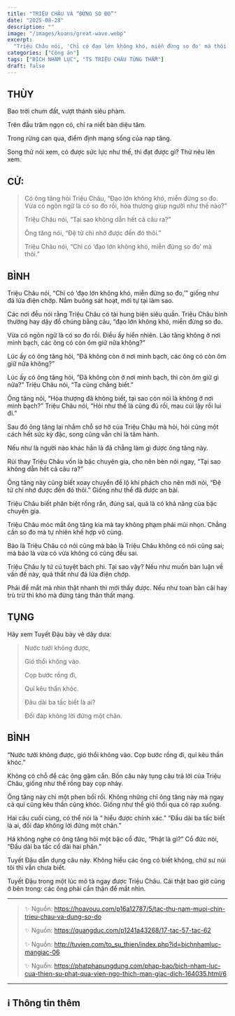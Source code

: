 ```yaml
---
title: "TRIỆU CHÂU VÀ “ĐỪNG SO ĐO”"
date: "2025-08-28"
description: ""
image: "/images/koans/great-wave.webp"
excerpt: 
  "Triệu Châu nói, 'Chỉ có đạo lớn không khó, miễn đừng so đo' mà thôi."
categories: ["Công án"]
tags: ["BÍCH NHAM LỤC", "TS TRIỆU CHÂU TÙNG THẨM"]
draft: false
---
```


## THÙY

Bao trời chum đất, vượt thánh siêu phàm. 

Trên đầu trăm ngọn cỏ, chỉ ra niết bàn diệu tâm. 

Trong rừng can qua, điểm định mạng sống của nạp tăng.

Song thử nói xem, có được sức lực như thế, thì đạt được gì? Thử nêu lên xem.

## CỬ:

> Có ông tăng hỏi Triệu Châu, “Đạo lớn không khó, miễn đừng so đo. Vừa có ngôn ngữ là có so đo rồi, hòa thượng giúp người như thế nào?” 
> 
> Triệu Châu nói, “Tại sao không dẫn hết cả câu ra?” 
> 
> Ông tăng nói, “Đệ tử chỉ nhớ được đến đó thôi.” 
> 
> Triệu Châu nói, “Chỉ có ‘đạo lớn không khó, miễn đừng so đo’ mà thôi.”

## BÌNH

Triệu Châu nói, “Chỉ có ‘đạo lớn không khó, miễn đừng so đo,’” giống như đá lửa điện chớp. Nắm buông sát hoạt, mới tự tại làm sao. 

Các nơi đều nói rằng Triệu Châu có tài hung biện siêu quần. Triệu Châu bình thường hay dậy đồ chúng bằng câu, “đạo lớn không khó, miễn đừng so đo. 

Vừa có ngôn ngữ là có so đo rồi. Điều ấy hiển nhiên. Lão tăng không ở nơi minh bạch, các ông có còn ôm giữ nữa không?” 

Lúc ấy có ông tăng hỏi, “Đã không còn ở nơi minh bạch, các ông có còn ôm giữ nữa không?” 

Lúc ấy có ông tăng hỏi, “Đã không còn ở nơi minh bạch, thì còn ôm giữ gì nữa?” Triệu Châu nói, “Ta cũng chẳng biết.” 

Ông tăng nói, “Hòa thượng đã không biết, tại sao còn nói là không ở nơi minh bạch?” Triệu Châu nói, “Hỏi như thế là cũng đủ rồi, mau cúi lậy rồi lui đi.”

Sau đó ông tăng lại nhắm chỗ sơ hở của Triệu Châu mà hỏi, hỏi cũng một cách hết sức kỳ đặc, song cũng vẫn chỉ là tâm hành. 

Nếu như là người nào khác hẳn là đã chẳng làm gì được ông tăng này. 

Rủi thay Triệu Châu vốn là bậc chuyên gia, cho nên bèn nói ngay, “Tại sao không dẫn hết cả câu ra?” 

Ông tăng này cũng biết xoay chuyển để lộ khí phách cho nên mới nói, “Đệ tử chỉ nhớ được đến đó thôi.” Giống như thể đã được an bài. 

Triệu Châu biết phân biệt rồng rắn, đúng sai, quả là có khả năng của bậc chuyên gia. 

Triệu Châu móc mắt ông tăng kia mà tay không phạm phải mũi nhọn. Chẳng cần so đo mà tự nhiên khế hợp vô cùng.

Bảo là Triệu Châu có nói cũng mà bảo là Triệu Châu không có nói cũng sai; mà bảo là vừa có vừa không có cũng đều sai. 

Triệu Châu ly tứ cú tuyệt bách phi. Tại sao vậy? Nếu như muốn bàn luận về vấn đề này, quả thất như đá lửa điện chớp. 

Phải để mắt mà nhìn thật nhanh thì mới thấy được. Nếu như toan bàn cãi hay trù trừ thì khó mà đừng táng thân thất mạng.

## TỤNG

Hãy xem Tuyết Đậu bày vẽ dây dưa:

> Nước tưới không được,
>
> Gió thổi không vào.
>
> Cọp bước rồng đi,
>
> Quĩ kêu thần khóc.
>
> Đâu dài ba tấc biết là ai?
>
> Đối đáp không lời đứng một chân.

## BÌNH

“Nước tưới không được, gió thổi không vào. Cọp bước rồng đi, quỉ kêu thần khóc.” 

Không có chỗ để các ông gậm cắn. Bốn câu này tụng câu trả lời của Triệu Châu, giống như thể rồng bay cọp nhảy. 

Ông tăng này chỉ một phen bối rối. Không những chỉ ông tăng này mà ngay cả quỉ cũng kêu thần cũng khóc. Giống như thể gió thổi qua cỏ rạp xuống.

Hai câu cuối cùng, có thể nói là “ hiểu được chính xác.” “Đầu dài ba tấc biết là ai, đối đáp không lời đứng một chân.” 

Há không nghe có ông tăng hỏi một bậc cổ đức, “Phật là gì?” Cổ đức nói, “Đầu dài ba tấc cổ dài hai phân.” 

Tuyết Đậu dẫn dụng câu này. Không hiểu các ông có biết không, chứ sư núi tôi thì vẫn chưa biết. 

Tuyết Đậu trong một lúc mô tả ngay được Triệu Châu. Cái thật bao giờ cũng ở bên trong: các ông phải cẩn thận để mắt nhìn.

***

> ✨ Nguồn: https://hoavouu.com/p16a12787/5/tac-thu-nam-muoi-chin-trieu-chau-va-dung-so-do
>
> ✨ Nguồn: https://quangduc.com/p1241a43268/17-tac-57-tac-62
>
> ✨ Nguồn: http://tuvien.com/to_su_thien/index.php?id=bichnhamluc-mangiac-06
>
> ✨ Nguồn: https://phatphapungdung.com/phap-bao/bich-nham-luc-cua-thien-su-phat-qua-vien-ngo-thich-man-giac-dich-164035.html/6

***

## ℹ️ Thông tin thêm

[^1]: ⭐️ <a href="https://blog.phapthihoi.org/gt-member/ts-trieu-chau-tung-tham/" target="_blank">TS TRIỆU CHÂU TÙNG THẨM</a>
